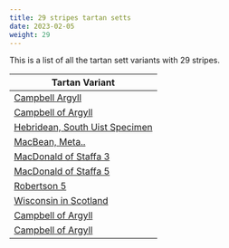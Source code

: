 ```yaml
---
title: 29 stripes tartan setts
date: 2023-02-05
weight: 29
---
```

This is a list of all the tartan sett variants with 29 stripes.

| Tartan Variant |
|---------------|
| [Campbell Argyll](/stripes/DB/2/K2/DB16/K16/G16/DB2/Y4/DB2/G16/K16/DB2/K2/DB2/K2/DB16/K2/DB2/K2/DB2/K16/G16/K2/N4/K2/G16/K16/DB16/K2/DB/2)||
| [Campbell of Argyll](/stripes/B/2/K2/B16/K16/G16/K2/LN4/K2/G16/K16/B2/K2/B2/K2/B16/K2/B2/K2/B2/K16/G16/K2/Y4/K2/G16/K16/B16/K2/B/2)||
| [Hebridean, South Uist Specimen](/stripes/B/4/G4/R4/B4/R4/B4/LN2/B48/R4/B2/R16/B2/R4/B48/R6/B4/R4/G14/R4/B4/R6/B48/R6/B2/R16/B2/R4/B48/R/8)||
| [MacBean, Meta..](/stripes/K/12/LN80/B10/LN4/B10/LN10/G24/LN10/R10/DR10/G4/DR10/R10/LN10/G20/LN10/R10/DR10/G4/DR10/R10/LN10/G24/LN10/B10/LN4/B10/LN80/R/12)||
| [MacDonald of Staffa 3](/stripes/LN/2/R19/G2/R9/G2/R3/G11/LN2/G11/R9/LN2/R11/DB9/R3/G2/R11/G2/R3/G11/K2/R11/G2/R2/G2/R2/G2/R2/G2/R/37)||
| [MacDonald of Staffa 5](/stripes/R/58/G10/R18/G48/LN6/G48/R54/LN6/R54/K32/G42/R10/G10/R54/G10/R10/K6/G50/K6/G8/R54/G10/R10/G10/R10/G10/R10/G10/R/16)||
| [Robertson 5](/stripes/R/56/G4/R10/G4/R56/B6/R6/B48/R6/G48/R6/B6/R56/G4/R10/G4/R56/B6/R6/B48/R6/G48/R6/B6/R56/G4/R10/G4/R/56)||
| [Wisconsin in Scotland](/stripes/Y/2/B44/Y4/DR8/N4/DR8/R8/LN4/R8/DR8/N4/DR8/Y4/B44/LN4/B44/Y4/DR8/N4/DR8/R8/LN4/R8/DR8/N4/DR8/Y4/B44/Y/2)||
| [Campbell of Argyll](/stripes/DB/2/K2/DB16/K16/DG16/K2/LG4/K2/DG16/K16/DB2/K2/DB2/K2/DB16/K2/DB2/K2/DB2/K16/DG16/K2/N4/K2/DG16/K16/DB16/K2/DB/2)||
| [Campbell of Argyll](/stripes/DB/2/K2/DB16/K16/DG16/K2/LG8/K2/DG16/K16/DB2/K2/DB2/K2/DB32/K2/DB2/K2/DB2/K16/DG16/K2/N8/K2/DG16/K16/DB16/K2/DB/2)||

